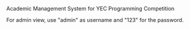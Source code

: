 Academic Management System for YEC Programming Competition

For admin view, use "admin" as username and "123" for the password.
